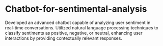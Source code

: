 # Chatbot-for-sentimental-analysis
Developed an advanced chatbot capable of analyzing user sentiment in real-time conversations. Utilized natural language processing techniques to classify sentiments as positive, negative, or neutral, enhancing user interactions by providing contextually relevant responses. 
